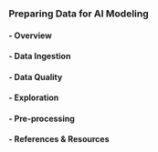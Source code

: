 ### Preparing Data for AI Modeling
#### - Overview
#### - Data Ingestion
#### - Data Quality
#### - Exploration
#### - Pre-processing
#### - References & Resources


